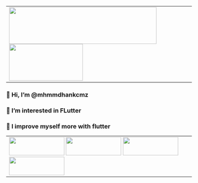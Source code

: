 <table>
  <td>
<img src="https://storage.googleapis.com/cms-storage-bucket/6e19fee6b47b36ca613f.png" width="400" height="100"/>
<img src="https://storage.googleapis.com/cms-storage-bucket/780e0e64d323aad2cdd5.png" width="200" height="100"/>
  </td>
  </table>

<h3> 👋 Hi, I’m @mhmmdhankcmz</h3>
<h3> 👀 I’m interested in FLutter</h3>
<h3> 🌱 I improve myself more with flutter</h3>

<table>
  <td>
  <img src="https://storage.googleapis.com/cms-storage-bucket/6e19fee6b47b36ca613f.png" width="150" height="50"/>
  <img src="https://upload.wikimedia.org/wikipedia/commons/thumb/9/92/Android_Studio_Trademark.svg/1280px-Android_Studio_Trademark.svg.png" width="150" height="50"/>
    <img src="https://upload.wikimedia.org/wikipedia/commons/b/bd/Firebase_Logo.png" width="150" height="50"/>
    <img src="https://w7.pngwing.com/pngs/230/329/png-transparent-computer-icons-microsoft-visual-studio-visual-programming-language-icon-design-visual-studio-purple-violet-photography.png" width="150" height="50"/>
  </td>
  </table>




<!---
mhmmdhankcmz/mhmmdhankcmz is a ✨ special ✨ repository because its `README.md` (this file) appears on your GitHub profile.
You can click the Preview link to take a look at your changes.
--->
